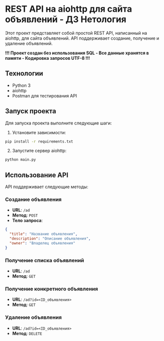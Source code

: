 
# REST API на aiohttp для сайта объявлений - ДЗ Нетология

Этот проект представляет собой простой REST API, написанный на aiohttp, для сайта объявлений. API поддерживает создание, получение и удаление объявлений.

**!!! Проект создан без использования SQL - Все данные хранятся в памяти - Кодировка запросов UTF-8 !!!**

## Технологии

- Python 3
- aiohttp
- Postman для тестирования API

## Запуск проекта

Для запуска проекта выполните следующие шаги:

1. Установите зависимости:
```bash
pip install -r requirements.txt
```

2. Запустите сервер aiohttp:
```bash
python main.py
```

## Использование API

API поддерживает следующие методы:

### Создание объявления

- **URL**: `/ad`
- **Метод**: `POST`
- **Тело запроса**:
```json
{
  "title": "Название объявления",
  "description": "Описание объявления",
  "owner": "Владелец объявления"
}
```

### Получение списка объявлений

- **URL**: `/ad`
- **Метод**: `GET`

### Получение конкретного объявления

- **URL**: `/ad?id=<ID_объявления>`
- **Метод**: `GET`

### Удаление объявления

- **URL**: `/ad?id=<ID_объявления>`
- **Метод**: `DELETE`
